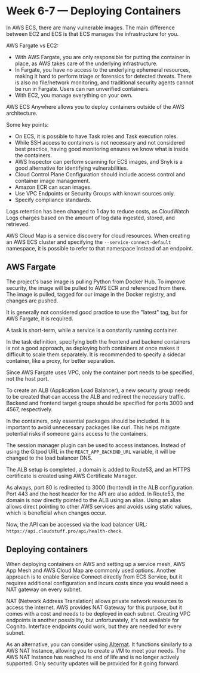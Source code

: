 # Week 6-7 — Deploying Containers

In AWS ECS, there are many vulnerable images. The main difference between EC2 and ECS is that ECS manages the infrastructure for you.

AWS Fargate vs EC2:
- With AWS Fargate, you are only responsible for putting the container in place, as AWS takes care of the underlying infrastructure.
- In Fargate, you have no access to the underlying ephemeral resources, making it hard to perform triage or forensics for detected threats. There is also no file/network monitoring, and traditional security agents cannot be run in Fargate. Users can run unverified containers.
- With EC2, you manage everything on your own.

AWS ECS Anywhere allows you to deploy containers outside of the AWS architecture.

Some key points:
- On ECS, it is possible to have Task roles and Task execution roles.
- While SSH access to containers is not necessary and not considered best practice, having good monitoring ensures we know what is inside the containers.
- AWS Inspector can perform scanning for ECS images, and Snyk is a good alternative for identifying vulnerabilities.
- Cloud Control Plane Configuration should include access control and container image management.
- Amazon ECR can scan images.
- Use VPC Endpoints or Security Groups with known sources only.
- Specify compliance standards.

Logs retention has been changed to 1 day to reduce costs, as CloudWatch Logs charges based on the amount of log data ingested, stored, and retrieved.

AWS Cloud Map is a service discovery for cloud resources. When creating an AWS ECS cluster and specifying the `--service-connect-default` namespace, it is possible to refer to that namespace instead of an endpoint.

## AWS Fargate

The project's base image is pulling Python from Docker Hub. To improve security, the image will be pulled to AWS ECR and referenced from there. The image is pulled, tagged for our image in the Docker registry, and changes are pushed.

It is generally not considered good practice to use the "latest" tag, but for AWS Fargate, it is required.

A task is short-term, while a service is a constantly running container.

In the task definition, specifying both the frontend and backend containers is not a good approach, as deploying both containers at once makes it difficult to scale them separately. It is recommended to specify a sidecar container, like a proxy, for better separation.

Since AWS Fargate uses VPC, only the container port needs to be specified, not the host port.

To create an ALB (Application Load Balancer), a new security group needs to be created that can access the ALB and redirect the necessary traffic. Backend and frontend target groups should be specified for ports 3000 and 4567, respectively.

In the containers, only essential packages should be included. It is important to avoid unnecessary packages like curl. This helps mitigate potential risks if someone gains access to the containers.

The session manager plugin can be used to access instances. Instead of using the Gitpod URL in the `REACT_APP_BACKEND_URL` variable, it will be changed to the load balancer DNS.

The ALB setup is completed, a domain is added to Route53, and an HTTPS certificate is created using AWS Certificate Manager.

As always, port 80 is redirected to 3000 (frontend) in the ALB configuration. Port 443 and the host header for the API are also added. In Route53, the domain is now directly pointed to the ALB using an alias. Using an alias allows direct pointing to other AWS services and avoids using static values, which is beneficial when changes occur.

Now, the API can be accessed via the load balancer URL: `https://api.cloudstuff.pro/api/health-check`.

## Deploying containers

When deploying containers on AWS and setting up a service mesh, AWS App Mesh and AWS Cloud Map are commonly used options. Another approach is to enable Service Connect directly from ECS Service, but it requires additional configuration and incurs costs since you would need a NAT gateway on every subnet.

NAT (Network Address Translation) allows private network resources to access the internet. AWS provides NAT Gateway for this purpose, but it comes with a cost and needs to be deployed in each subnet. Creating VPC endpoints is another possibility, but unfortunately, it's not available for Cognito. Interface endpoints could work, but they are needed for every subnet.

As an alternative, you can consider using [Alternat](https://github.com/1debit/alternat). It functions similarly to a AWS NAT Instance, allowing you to create a VM to meet your needs. The AWS NAT Instance has reached its end of life and is no longer actively supported. Only security updates will be provided for it going forward.